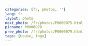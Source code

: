 ```yaml
---
categories: [fr, photos, '']
lang: fr
layout: photo
next_photo: /fr/photos/P0000075.html
picname: P0000078
prev_photo: /fr/photos/P0000079.html
tags: [House, Ingo]
---
```

